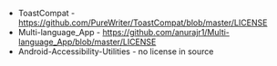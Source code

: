 - ToastCompat - https://github.com/PureWriter/ToastCompat/blob/master/LICENSE
- Multi-language_App - https://github.com/anurajr1/Multi-language_App/blob/master/LICENSE
- Android-Accessibility-Utilities - no license in source

